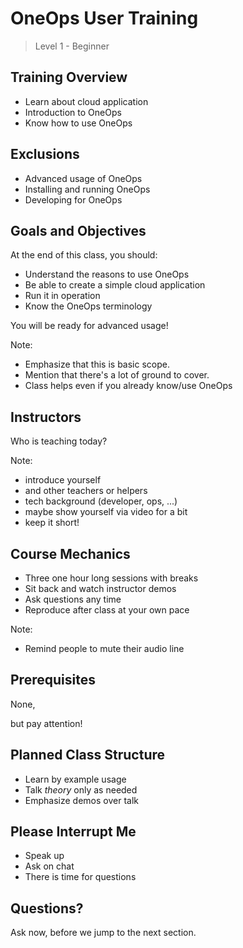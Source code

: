 # OneOps User Training

> Level 1 - Beginner


## Training Overview

- Learn about cloud application <!-- .element: class="fragment" -->
- Introduction to OneOps <!-- .element: class="fragment" -->
- Know how to use OneOps <!-- .element: class="fragment" -->


## Exclusions

- Advanced usage of OneOps <!-- .element: class="fragment" -->
- Installing and running OneOps <!-- .element: class="fragment" -->
- Developing for OneOps <!-- .element: class="fragment" -->


## Goals and Objectives

At the end of this class, you should: <!-- .element: class="fragment" -->

- Understand the reasons to use OneOps <!-- .element: class="fragment" -->
- Be able to create a simple cloud application <!-- .element: class="fragment" -->
- Run it in operation <!-- .element: class="fragment" -->
- Know the OneOps terminology <!-- .element: class="fragment" -->

You will be ready for advanced usage! <!-- .element: class="fragment" -->

Note:
- Emphasize that this is basic scope.
- Mention that there's a lot of ground to cover.
- Class helps even if you already know/use OneOps


## Instructors

Who is teaching today?

Note:
- introduce yourself
- and other teachers or helpers
- tech background (developer, ops, ...)
- maybe show yourself via video for a bit
- keep it short!


## Course Mechanics

- Three one hour long sessions with breaks <!-- .element: class="fragment" -->
- Sit back and watch instructor demos <!-- .element: class="fragment" -->
- Ask questions any time <!-- .element: class="fragment" -->
- Reproduce after class at your own pace <!-- .element: class="fragment" -->

Note:
- Remind people to mute their audio line


## Prerequisites

None, <!-- .element: class="fragment" --> 

but pay attention! <!-- .element: class="fragment" -->


## Planned Class Structure

- Learn by example usage
- Talk _theory_ only as needed
- Emphasize demos over talk


## Please Interrupt Me

- Speak up <!-- .element: class="fragment" -->
- Ask on chat <!-- .element: class="fragment" -->
- There is time for questions <!-- .element: class="fragment" -->


## Questions? 

Ask now, before we jump to the next section.

